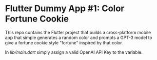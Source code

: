 # Flutter Dummy App #1: Color Fortune Cookie

This repo contains the Flutter project that builds a cross-platform mobile app that simple generates a random color and prompts a GPT-3 model to give a fortune cookie style "fortune" inspired by that color.

In *lib/main.dart* simply assign a valid OpenAI API Key to the <String apiKey> variable.
